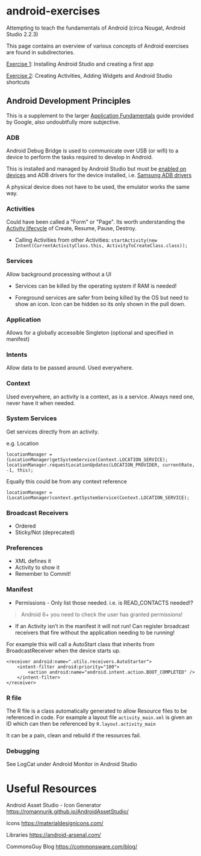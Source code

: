 # android-exercises
Attempting to teach the fundamentals of Android (circa Nougat, Android Studio 2.2.3)

This page contains an overview of various concepts of Android exercises are found in subdirectories.

[Exercise 1](/exercise-1/): Installing Android Studio and creating a first app

[Exercise 2](/exercise-2/): Creating Activities, Adding Widgets and Android Studio shortcuts

## Android Development Principles
This is a supplement to the larger [Application Fundamentals](https://developer.android.com/guide/components/fundamentals.html) guide provided by Google, also undoubtfully more subjective.

### ADB
Android Debug Bridge is used to communicate over USB (or wifi) to a device to perform the tasks required to develop in Android. 

This is installed and managed by Android Studio but must be [enabled on devices](https://developer.android.com/studio/command-line/adb.html#Enabling) and ADB drivers for the device installed, i.e. [Samsung ADB drivers](http://developer.samsung.com/galaxy/others/android-usb-driver-for-windows)

A physical device does not have to be used, the emulator works the same way.

### Activities
Could have been called a "Form" or "Page". Its worth understanding the [Activity lifecycle](https://developer.android.com/guide/components/activities/activity-lifecycle.html) of Create, Resume, Pause, Destroy. 

* Calling Activities from other Activities:
`startActivity(new Intent(CurrentActivityClass.this, ActivityToCreateClass.class));`

### Services
Allow background processing without a UI

* Services can be killed by the operating system if RAM is needed!

* Foreground services are safer from being killed by the OS but need to show an icon. Icon can be hidden so its only shown in the pull down.

### Application
Allows for a globally accessible Singleton (optional and specified in manifest)

### Intents
Allow data to be passed around.
Used everywhere.

### Context
Used everywhere, an activity is a context, as is a service.
Always need one, never have it when needed.

### System Services 
Get services directly from an activity.

e.g. Location
```
locationManager = (LocationManager)getSystemService(Context.LOCATION_SERVICE); 
locationManager.requestLocationUpdates(LOCATION_PROVIDER, currentRate, -1, this); 
```
Equally this could be from any context reference

`locationManager = (LocationManager)context.getSystemService(Context.LOCATION_SERVICE); `

### Broadcast Receivers
* Ordered
* Sticky/Not (deprecated)

### Preferences
* XML defines it
* Activity to show it
* Remember to Commit!

### Manifest
* Permissions - Only list those needed. i.e. is READ_CONTACTS needed!?
> Android 6+ you need to check the user has granted permissions!
* If an Activity isn’t in the manifest it will not run!
Can register broadcast receivers that fire without the application needing to be running!

For example this will call a AutoStart class that inherits from BroadcastReceiver when the device starts up.

```
<receiver android:name=".utils.receivers.AutoStarter">
	<intent-filter android:priority="100">
    	<action android:name="android.intent.action.BOOT_COMPLETED" />
    </intent-filter>
</receiver>
```

### R file
The R file is a class automatically generated to allow Resource files to be referenced in code.
For example a layout file `activity_main.xml` is given an ID which can then be referenced by `R.layout.activity_main`

It can be a pain, clean and rebuild if the resources fail.

### Debugging
See LogCat under Android Monitor in Android Studio


# Useful Resources

Android Asset Studio - Icon Generator 
https://romannurik.github.io/AndroidAssetStudio/

Icons 
https://materialdesignicons.com/

Libraries
https://android-arsenal.com/

CommonsGuy Blog
https://commonsware.com/blog/

